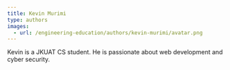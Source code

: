 ```yaml
---
title: Kevin Murimi
type: authors
images:
  - url: /engineering-education/authors/kevin-murimi/avatar.png 
---
```

Kevin is a JKUAT CS student. He is passionate about web development and cyber security.
